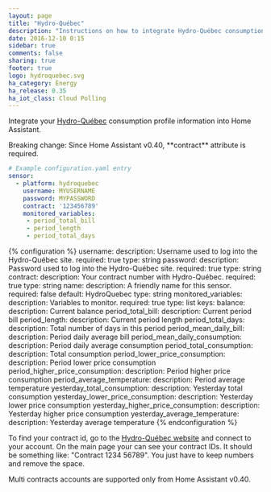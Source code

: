 ```yaml
---
layout: page
title: "Hydro-Québec"
description: "Instructions on how to integrate Hydro-Québec consumption profile within Home Assistant."
date: 2016-12-10 0:15
sidebar: true
comments: false
sharing: true
footer: true
logo: hydroquebec.svg
ha_category: Energy
ha_release: 0.35
ha_iot_class: Cloud Polling
---
```



Integrate your [Hydro-Québec](https://www.hydroquebec.com/portail/) consumption profile information into Home Assistant.

<p class='note warning'>
Breaking change: Since Home Assistant v0.40,
**contract** attribute is required.
</p>

```yaml
# Example configuration.yaml entry
sensor:
  - platform: hydroquebec
    username: MYUSERNAME
    password: MYPASSWORD
    contract: '123456789'
    monitored_variables:
     - period_total_bill
     - period_length
     - period_total_days
```

{% configuration %}
username:
  description: Username used to log into the Hydro-Québec site.
  required: true
  type: string
password:
  description: Password used to log into the Hydro-Québec site.
  required: true
  type: string
contract:
  description: Your contract number with Hydro-Québec.
  required: true
  type: string
name:
  description: A friendly name for this sensor.
  required: false
  default: HydroQuebec
  type: string
monitored_variables:
  description: Variables to monitor.
  required: true
  type: list
  keys:
    balance:
      description: Current balance
    period_total_bill:
      description: Current period bill
    period_length:
      description: Current period length
    period_total_days:
      description: Total number of days in this period
    period_mean_daily_bill:
      description: Period daily average bill
    period_mean_daily_consumption:
      description: Period daily average consumption
    period_total_consumption:
      description: Total consumption
    period_lower_price_consumption:
      description: Period lower price consumption
    period_higher_price_consumption:
      description: Period higher price consumption
    period_average_temperature:
      description: Period average temperature
    yesterday_total_consumption:
      description: Yesterday total consumption
    yesterday_lower_price_consumption:
      description: Yesterday lower price consumption
    yesterday_higher_price_consumption:
      description: Yesterday higher price consumption
    yesterday_average_temperature:
      description: Yesterday average temperature
{% endconfiguration %}

To find your contract id, go to the [Hydro-Québec website](https://www.hydroquebec.com/portail/)
and connect to your account.
On the main page your can see your contract IDs.
It should be something like: "Contract 1234 56789".
You just have to keep numbers and remove the space.

<p class='note warning'>
Multi contracts accounts are supported only from Home Assistant v0.40.
</p>
